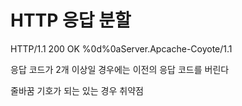 # HTTP 응답 분할



HTTP/1.1 200 OK %0d%0aServer.Apcache-Coyote/1.1

응답 코드가 2개 이상일 경우에는 이전의 응답 코드를 버린다



줄바꿈 기호가 되는 있는 경우 취약점
